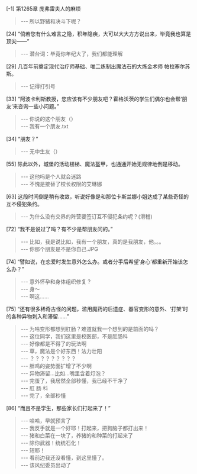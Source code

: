 
[-1] 第1265章 庞弗雷夫人的麻烦
>--- 所以野猪和决斗下呢？<br>

[24] “倘若您有什么难言之隐，积年隐疾，大可以大大方方说出来，毕竟我也算是顶尖——”
>--- 潜台词：毕竟你年纪大了，我们都能理解<br>

[29] 几百年前奠定现代治疗师基础、唯二炼制出魔法石的大炼金术师 帕拉塞尔苏斯。
>--- 记得打引号<br>

[33] “阿波卡利斯教授，您应该有不少朋友吧？霍格沃茨的学生们偶尔也会帮‘朋友’来咨询一些小问题。”
>--- 你说的这个朋友（）<br>
>--- 我有一个朋友.txt<br>

[34] “朋友？”
>--- 无中生友（）<br>

[55] 除此以外，城堡的活动楼梯、魔法盔甲，也通通开始无规律地倒是移动。
>--- 这他吗是个人就会迷路<br>
>--- 不愧是接替了校长权限的艾琳娜<br>

[63] 这段时间倒是稍有收敛，听说好像是和那位卡斯兰娜小姐达成了某些奇怪的互不侵犯条约。
>--- 为什么没有交界的阵营要签订互不侵犯条约呢？(滑稽)<br>

[72] “我不是说过了吗？有不少是帮朋友问的。”
>--- 比如，我是说比如，我有一个朋友，真的是我朋友，他。。。<br>
>--- 你那个朋友是不是你自己.JPG<br>

[74] “譬如说，在恋爱时发生意外怎么办。或者分手后希望‘身心’都重新开始该怎么办？”
>--- 意外怀孕和身体组织修复？<br>
>--- 身～<br>
>--- 啊这……<br>

[75] “还有很多稀奇古怪的问题，滥用魔药的后遗症、器官变形的意外、‘打架’时的各种异物刺入和滞留……”
>--- 为啥变形都想到肛肠？难道就我一个想到的是前面的吗？<br>
>--- 这位同学，我们这里是校医部，不是肛肠科<br>
>--- 好像都是不得了的玩法啊<br>
>--- 草，魔法是个好东西！法力壮阳<br>
>--- ？？？？？？？？？<br>
>--- 胖鸡的姿势面扩增了不少啊<br>
>--- 异物滞留...比如...嘴里含着灯泡？<br>
>--- 完蛋了，我居然全部秒懂，我已经不干净了<br>
>--- 肛 肠 科<br>
>--- 完了，全部秒懂<br>

[86] “而且不是学生，那些家长们打起来了！”
>--- 哈哈，早就预言了<br>
>--- 我反手就是一个好耶！打起来，把狗脑子都打出来！<br>
>--- 猪和白菜在一块了，养猪的和种菜的打起来了<br>
>--- 除你武器！统统石化！<br>
>--- 短耶！<br>
>--- 看前边我还没看懂，到这里懂了。<br>
>--- 该风纪委员出动了<br>
